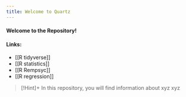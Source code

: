 ```yaml
---
title: Welcome to Quartz
---
```


 
#### Welcome to the Repository!

#### Links:
- [[R tidyverse]]
- [[R statistics]]
- [[R Rempsyc]]
- [[R regression]]


> [!Hint]+
>In this repository, you will find information about xyz xyz
>
>

